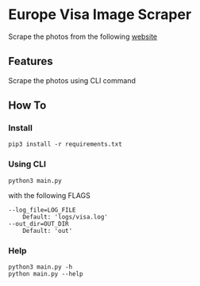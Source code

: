 # Europe Visa Image Scraper
Scrape the photos from the following [website](https://www.consilium.europa.eu/prado/en/search-by-document-country.html) 

## Features
Scrape the photos using CLI command

## How To

### Install
```
pip3 install -r requirements.txt
```

### Using CLI
```
python3 main.py
```
with the following FLAGS
```
--log_file=LOG_FILE
    Default: 'logs/visa.log'
--out_dir=OUT_DIR
    Default: 'out'
```
### Help 
```
python3 main.py -h
python main.py --help
```
